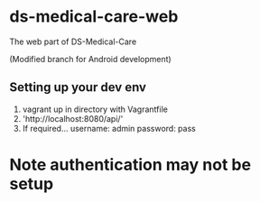 # ds-medical-care-web
The web part of DS-Medical-Care

(Modified branch for Android development)

## Setting up your dev env
1. vagrant up in directory with Vagrantfile
2. 'http://localhost:8080/api/'
3. If required... username: admin    password: pass
# Note authentication may not be setup
